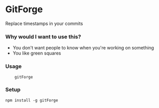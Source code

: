 GitForge
============

Replace timestamps in your commits

### Why would I want to use this?
  * You don't want people to know when you're working on something
  * You like green squares

### Usage
```
	gitForge
```

### Setup
```
npm install -g gitForge
```